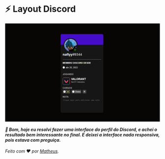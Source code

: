 # ⚡ Layout Discord

<img src="./imagens/foto.png">

_**🤔 Bom, hoje eu resolvi fazer uma interface do perfil do Discord, e achei o resultado bem interessante no final. E deixei a interface nada responsiva, pois estava com preguiça.**_ 
###### Feito com ❤ por [Matheus](https://twitter.com/naflyyyy).
